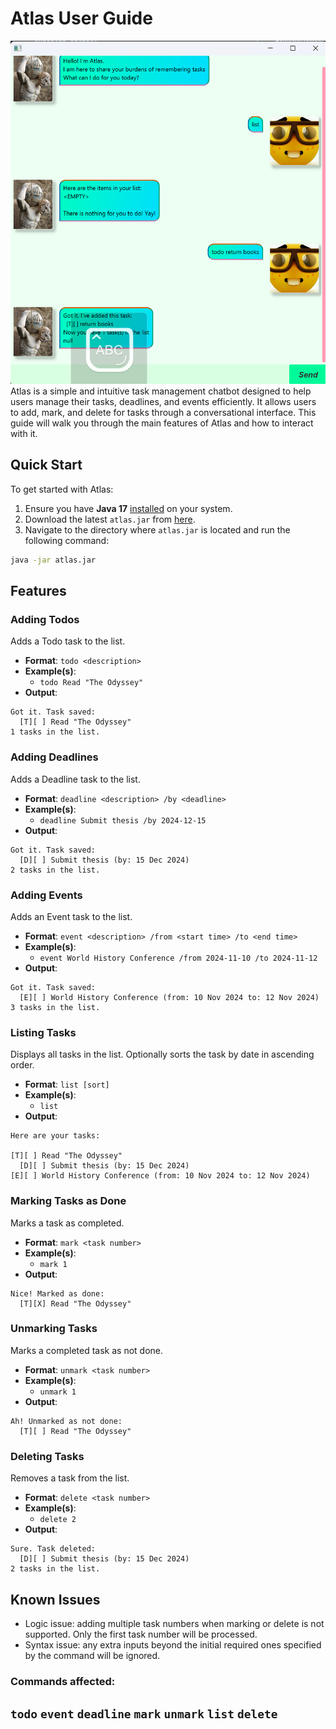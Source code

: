 # Atlas User Guide
![Atlas](Ui.png)
Atlas is a simple and intuitive task management chatbot designed to help users manage their tasks, deadlines, and events efficiently. It allows users to add, mark, and delete for tasks through a conversational interface. This guide will walk you through the main features of Atlas and how to interact with it.

## Quick Start
To get started with Atlas:
1. Ensure you have **Java 17** [installed](https://blog.hubspot.com/website/check-java-verison#:~:text=You%20can%20also%20check%20your,the%20version%20of%20Java%20listed.) on your system.
2. Download the latest `atlas.jar` from [here](https://github.com/chongtzezhao/ip/releases/).
3. Navigate to the directory where `atlas.jar` is located and run the following command:

```bash
java -jar atlas.jar
```

## Features

### Adding Todos
Adds a Todo task to the list.
* **Format**: `todo <description>`
* **Example(s)**:
    * `todo Read "The Odyssey"`
* **Output**:

```
Got it. Task saved:
  [T][ ] Read "The Odyssey"
1 tasks in the list.
```

### Adding Deadlines
Adds a Deadline task to the list.
* **Format**: `deadline <description> /by <deadline>`
* **Example(s)**:
  * `deadline Submit thesis /by 2024-12-15`
* **Output**:

```
Got it. Task saved:
  [D][ ] Submit thesis (by: 15 Dec 2024)
2 tasks in the list.
```

### Adding Events
Adds an Event task to the list.
* **Format**: `event <description> /from <start time> /to <end time>`
* **Example(s)**:
  * `event World History Conference /from 2024-11-10 /to 2024-11-12`
* **Output**:

```
Got it. Task saved:
  [E][ ] World History Conference (from: 10 Nov 2024 to: 12 Nov 2024)
3 tasks in the list.
```

### Listing Tasks
Displays all tasks in the list.
Optionally sorts the task by date in ascending order.
* **Format**: `list [sort]`
* **Example(s)**:
  * `list`
* **Output**:

```
Here are your tasks:

[T][ ] Read "The Odyssey"
  [D][ ] Submit thesis (by: 15 Dec 2024)
[E][ ] World History Conference (from: 10 Nov 2024 to: 12 Nov 2024)
```

### Marking Tasks as Done
Marks a task as completed.
* **Format**: `mark <task number>`
* **Example(s)**:
  * `mark 1`
* **Output**:

```
Nice! Marked as done:
  [T][X] Read "The Odyssey"
```

### Unmarking Tasks
Marks a completed task as not done.
* **Format**: `unmark <task number>`
* **Example(s)**:
  * `unmark 1`
* **Output**:

```
Ah! Unmarked as not done:
  [T][ ] Read "The Odyssey"
```

### Deleting Tasks
Removes a task from the list.
* **Format**: `delete <task number>`
* **Example(s)**:
  * `delete 2`
* **Output**:

```
Sure. Task deleted:
  [D][ ] Submit thesis (by: 15 Dec 2024)
2 tasks in the list.
```
## Known Issues

- Logic issue: adding multiple task numbers when marking or delete is not supported. Only the first task number will be processed.
- Syntax issue: any extra inputs beyond the initial required ones specified by the command will be ignored.
### Commands affected:
`todo` `event` `deadline` `mark` `unmark` `list` `delete`
---